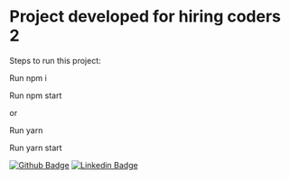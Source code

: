 # Project developed for hiring coders 2

Steps to run this project:

Run npm i

Run npm start

or

Run yarn

Run yarn start


[![Github Badge](https://img.shields.io/badge/-Github-000?style=flat-square&logo=Github&logoColor=white&link=https://github.com/danilomds)](https://github.com/danilomds)
[![Linkedin Badge](https://img.shields.io/badge/-LinkedIn-blue?style=flat-square&logo=Linkedin&logoColor=white&link=https://www.linkedin.com/in/danilo-mendes-16b627142/)](https://www.linkedin.com/in/danilo-mendes-16b627142/)